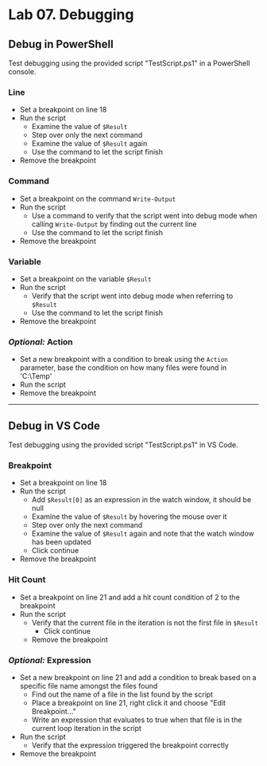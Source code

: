 # Lab 07. Debugging

## Debug in PowerShell

Test debugging using the provided script "TestScript.ps1" in a PowerShell console.

### Line

- Set a breakpoint on line 18
- Run the script
  - Examine the value of `$Result`
  - Step over only the next command
  - Examine the value of `$Result` again
  - Use the command to let the script finish
- Remove the breakpoint

### Command

- Set a breakpoint on the command `Write-Output`
- Run the script
  - Use a command to verify that the script went into debug mode when calling `Write-Output` by finding out the current line
  - Use the command to let the script finish
- Remove the breakpoint

### Variable

- Set a breakpoint on the variable `$Result`
- Run the script
  - Verify that the script went into debug mode when referring to `$Result`
  - Use the command to let the script finish
- Remove the breakpoint

### *Optional:* Action

- Set a new breakpoint with a condition to break using the `Action` parameter, base the condition on how many files were found in 'C:\Temp'
- Run the script
- Remove the breakpoint

---

## Debug in VS Code

Test debugging using the provided script "TestScript.ps1" in VS Code.

### Breakpoint

- Set a breakpoint on line 18
- Run the script
  - Add `$Result[0]` as an expression in the watch window, it should be null
  - Examine the value of `$Result` by hovering the mouse over it
  - Step over only the next command
  - Examine the value of `$Result` again and note that the watch window has been updated
  - Click continue
- Remove the breakpoint

### Hit Count

- Set a breakpoint on line 21 and add a hit count condition of 2 to the breakpoint
- Run the script
  - Verify that the current file in the iteration is not the first file in `$Result`
    - Click continue
  - Remove the breakpoint

### *Optional:* Expression

- Set a new breakpoint on line 21 and add a condition to break based on a specific file name amongst the files found
  - Find out the name of a file in the list found by the script
  - Place a breakpoint on line 21, right click it and choose "Edit Breakpoint..."
  - Write an expression that evaluates to true when that file is in the current loop iteration in the script
- Run the script
  - Verify that the expression triggered the breakpoint correctly
- Remove the breakpoint
